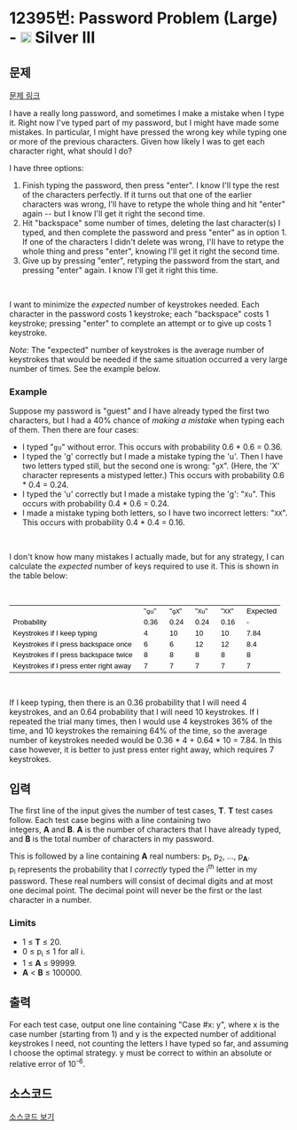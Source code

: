 # 12395번: Password Problem (Large) - <img src="https://static.solved.ac/tier_small/8.svg" style="height:20px" /> Silver III

<!-- performance -->

<!-- 문제 제출 후 깃허브에 푸시를 했을 때 제출한 코드의 성능이 입력될 공간입니다.-->

<!-- end -->

## 문제

[문제 링크](https://boj.kr/12395)


<p>I have a really long password, and sometimes I make a mistake when I type it. Right now I've typed part of my password, but I might have made some mistakes. In particular, I might have pressed the wrong key while typing one or more of the previous characters. Given how likely I was to get each character right, what should I do?</p>

<p>I have three options:</p>

<ol>
<li>Finish typing the password, then press "enter". I know I'll type the rest of the characters perfectly. If it turns out that one of the earlier characters was wrong, I'll have to retype the whole thing and hit "enter" again -- but I know I'll get it right the second time.</li>
<li>Hit "backspace" some number of times, deleting the last character(s) I typed, and then complete the password and press "enter" as in option 1. If one of the characters I didn't delete was wrong, I'll have to retype the whole thing and press "enter", knowing I'll get it right the second time.</li>
<li>Give up by pressing "enter", retyping the password from the start, and pressing "enter" again. I know I'll get it right this time.</li>
</ol>

<p>&nbsp;</p>

<p>I want to minimize the&nbsp;<em>expected</em>&nbsp;number of keystrokes needed. Each character in the password costs 1 keystroke; each "backspace" costs 1 keystroke; pressing "enter" to complete an attempt or to give up costs 1 keystroke.</p>

<p><em>Note:</em>&nbsp;The "expected" number of keystrokes is the average number of keystrokes that would be needed if the same situation occurred a very large number of times. See the example below.</p>

<h3>Example</h3>

<p>Suppose my password is "guest" and I have already typed the first two characters, but I had a 40% chance of&nbsp;<em>making a mistake</em>&nbsp;when typing each of them. Then there are four cases:</p>

<ul>
<li>I typed "<code>gu</code>" without error. This occurs with probability 0.6 * 0.6 = 0.36.</li>
<li>I typed the 'g' correctly but I made a mistake typing the 'u'. Then I have two letters typed still, but the second one is wrong: "<code>gX</code>". (Here, the 'X' character represents a mistyped letter.) This occurs with probability 0.6 * 0.4 = 0.24.</li>
<li>I typed the 'u' correctly but I made a mistake typing the 'g': "<code>Xu</code>". This occurs with probability 0.4 * 0.6 = 0.24.</li>
<li>I made a mistake typing both letters, so I have two incorrect letters: "<code>XX</code>". This occurs with probability 0.4 * 0.4 = 0.16.</li>
</ul>

<p>&nbsp;</p>

<p>I don't know how many mistakes I actually made, but for any strategy, I can calculate the&nbsp;<em>expected</em>&nbsp;number of keys required to use it. This is shown in the table below:</p>

<p>&nbsp;</p>

<table cellspacing="0" style="border-collapse:collapse; border-width:0pt; color:#000000; font-family:arial,sans-serif; font-size:small; margin:0px; padding:0px; vertical-align:top">
<tbody>
<tr>
<td style="vertical-align:top">&nbsp;</td>
<td style="vertical-align:top">"<code>gu</code>"&nbsp;&nbsp;&nbsp;</td>
<td style="vertical-align:top">"<code>gX</code>"&nbsp;&nbsp;&nbsp;</td>
<td style="vertical-align:top">"<code>Xu</code>"&nbsp;&nbsp;&nbsp;</td>
<td style="vertical-align:top">"<code>XX</code>"&nbsp;&nbsp;&nbsp;</td>
<td style="vertical-align:top">Expected</td>
</tr>
<tr>
<td style="vertical-align:top">Probability</td>
<td style="vertical-align:top">0.36</td>
<td style="vertical-align:top">0.24</td>
<td style="vertical-align:top">0.24</td>
<td style="vertical-align:top">0.16</td>
<td style="vertical-align:top">-</td>
</tr>
<tr>
<td style="vertical-align:top">Keystrokes if I keep typing</td>
<td style="vertical-align:top">4</td>
<td style="vertical-align:top">10</td>
<td style="vertical-align:top">10</td>
<td style="vertical-align:top">10</td>
<td style="vertical-align:top">7.84</td>
</tr>
<tr>
<td style="vertical-align:top">Keystrokes if I press backspace once</td>
<td style="vertical-align:top">6</td>
<td style="vertical-align:top">6</td>
<td style="vertical-align:top">12</td>
<td style="vertical-align:top">12</td>
<td style="vertical-align:top">8.4</td>
</tr>
<tr>
<td style="vertical-align:top">Keystrokes if I press backspace twice&nbsp;&nbsp;</td>
<td style="vertical-align:top">8</td>
<td style="vertical-align:top">8</td>
<td style="vertical-align:top">8</td>
<td style="vertical-align:top">8</td>
<td style="vertical-align:top">8</td>
</tr>
<tr>
<td style="vertical-align:top">Keystrokes if I press enter right away</td>
<td style="vertical-align:top">7</td>
<td style="vertical-align:top">7</td>
<td style="vertical-align:top">7</td>
<td style="vertical-align:top">7</td>
<td style="vertical-align:top">7</td>
</tr>
</tbody>
</table>

<p>&nbsp;</p>

<p>If I keep typing, then there is an 0.36 probability that I will need 4 keystrokes, and an 0.64 probability that I will need 10 keystrokes. If I repeated the trial many times, then I would use 4 keystrokes 36% of the time, and 10 keystrokes the remaining 64% of the time, so the average number of keystrokes needed would be 0.36 * 4 + 0.64 * 10 = 7.84. In this case however, it is better to just press enter right away, which requires 7 keystrokes.</p>



## 입력


<p>The first line of the input gives the number of test cases,&nbsp;<strong>T</strong>.&nbsp;<strong>T</strong>&nbsp;test cases follow. Each test case begins with a line containing two integers,&nbsp;<strong>A</strong>&nbsp;and&nbsp;<strong>B</strong>.&nbsp;<strong>A</strong>&nbsp;is the number of characters that I have already typed, and&nbsp;<strong>B</strong>&nbsp;is the total number of characters in my password.</p>

<p>This is followed by a line containing&nbsp;<strong>A</strong>&nbsp;real numbers: p<sub>1</sub>, p<sub>2</sub>, ..., p<sub><strong>A</strong></sub>. p<sub>i</sub>&nbsp;represents the probability that I&nbsp;<em>correctly</em>&nbsp;typed the i<sup>th</sup>&nbsp;letter in my password. These real numbers will consist of decimal digits and at most one decimal point. The decimal point will never be the first or the last character in a number.</p>

<h3>Limits</h3>

<ul>
<li>1 ≤&nbsp;<strong>T</strong>&nbsp;≤ 20.</li>
<li>0 ≤ p<sub>i</sub>&nbsp;≤ 1 for all i.</li>
<li>1 ≤&nbsp;<strong>A</strong>&nbsp;≤ 99999.</li>
<li><strong>A</strong>&nbsp;&lt;&nbsp;<strong>B</strong>&nbsp;≤ 100000.</li>
</ul>



## 출력


<p>For each test case, output one line containing "Case #x: y", where x is the case number (starting from 1) and y is the expected number of additional keystrokes I need, not counting the letters I have typed so far, and assuming I choose the optimal strategy. y must be correct to within an absolute or relative error of 10<sup>-6</sup>.</p>



## 소스코드

[소스코드 보기](Password%20Problem%20(Large).cpp)